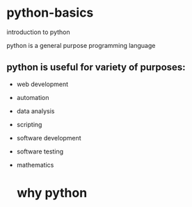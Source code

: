 # python-basics
introduction to python

python is a general purpose programming language

## python is useful for variety of purposes:
- web development
- automation
- data analysis
- scripting
- software development
- software testing
- mathematics

  # why python

  



